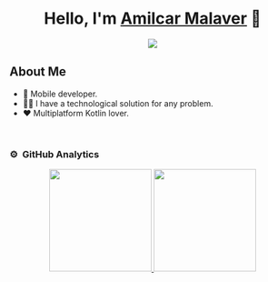<div align="center">
<h1 align="center">Hello, I'm <a href="https://www.linkedin.com/in/amilcar-malaver-rojas-604431225/">Amilcar Malaver</a> 👋</h1>
</div>

<div align="center">
<img src="https://i.imgur.com/jF0EaAw.gif">
</div>

## About Me

- 📲 Mobile developer.
- :technologist: I have a technological solution for any problem.
- ❤️ Multiplatform Kotlin lover.
<br>

### ⚙️ &nbsp;GitHub Analytics

<p align="center">
<a href="https://github.com/ajmr182">
  <img height="180em" src="https://github-readme-stats-eight-theta.vercel.app/api?username=ajmr182&show_icons=true&theme=algolia&include_all_commits=true&count_private=true"/>
  <img height="180em" src="https://github-readme-stats-eight-theta.vercel.app/api/top-langs/?username=ajmr182&layout=compact&langs_count=8&theme=algolia"/>
</a>
</p>


<!--
**ajmr182/ajmr182** is a ✨ _special_ ✨ repository because its `README.md` (this file) appears on your GitHub profile.

Here are some ideas to get you started:

- 🔭 I’m currently working on ...
- 🌱 I’m currently learning ...
- 👯 I’m looking to collaborate on ...
- 🤔 I’m looking for help with ...
- 💬 Ask me about ...
- 📫 How to reach me: ...
- 😄 Pronouns: ...
- ⚡ Fun fact: ...
-->
